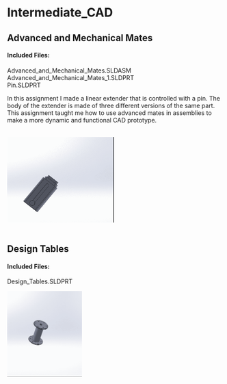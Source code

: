 # Intermediate_CAD

## Advanced and Mechanical Mates
#### Included Files:
Advanced_and_Mechanical_Mates.SLDASM <br />
Advanced_and_Mechanical_Mates_1.SLDPRT <br />
Pin.SLDPRT <br />

In this assignment I made a linear extender that is controlled with a pin. The body of the extender is made of three different versions of the same part.<br />
This assignment taught me how to use advanced mates in assemblies to make a more dynamic and functional CAD prototype.<br />
<br />



  <IMG SRC="Images/Advanced_And_Mechanical_Mates_Gif.gif"  width="250" height="200">
<br />
<br />



## Design Tables
#### Included Files:
Design_Tables.SLDPRT



  <IMG SRC="Images/DesignTablesGif.gif"  width="175" height="200">
